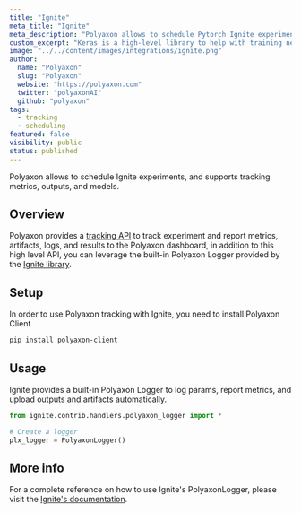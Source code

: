 ```yaml
---
title: "Ignite"
meta_title: "Ignite"
meta_description: "Polyaxon allows to schedule Pytorch Ignite experiments, and supports tracking metrics, outputs, and models natively."
custom_excerpt: "Keras is a high-level library to help with training neural networks in PyTorch."
image: "../../content/images/integrations/ignite.png"
author:
  name: "Polyaxon"
  slug: "Polyaxon"
  website: "https://polyaxon.com"
  twitter: "polyaxonAI"
  github: "polyaxon"
tags: 
  - tracking
  - scheduling
featured: false
visibility: public
status: published
---
```


Polyaxon allows to schedule Ignite experiments, and supports tracking metrics, outputs, and models.

## Overview

Polyaxon provides a [tracking API](/docs/experimentation/tracking/) to track experiment and report metrics, artifacts, logs, and results to the Polyaxon dashboard, 
in addition to this high level API, you can leverage the built-in Polyaxon Logger provided by the [Ignite library](https://pytorch.org/ignite/contrib/handlers.html#module-ignite.contrib.handlers.polyaxon_logger).

## Setup

In order to use Polyaxon tracking with Ignite, you need to install Polyaxon Client

```bash
pip install polyaxon-client
```

## Usage

Ignite provides a built-in Polyaxon Logger to log params, report metrics, and upload outputs and artifacts automatically.

```python
from ignite.contrib.handlers.polyaxon_logger import *

# Create a logger
plx_logger = PolyaxonLogger()
```

## More info

For a complete reference on how to use Ignite's PolyaxonLogger, please visit the [Ignite's documentation](https://pytorch.org/ignite/contrib/handlers.html#module-ignite.contrib.handlers.polyaxon_logger).
